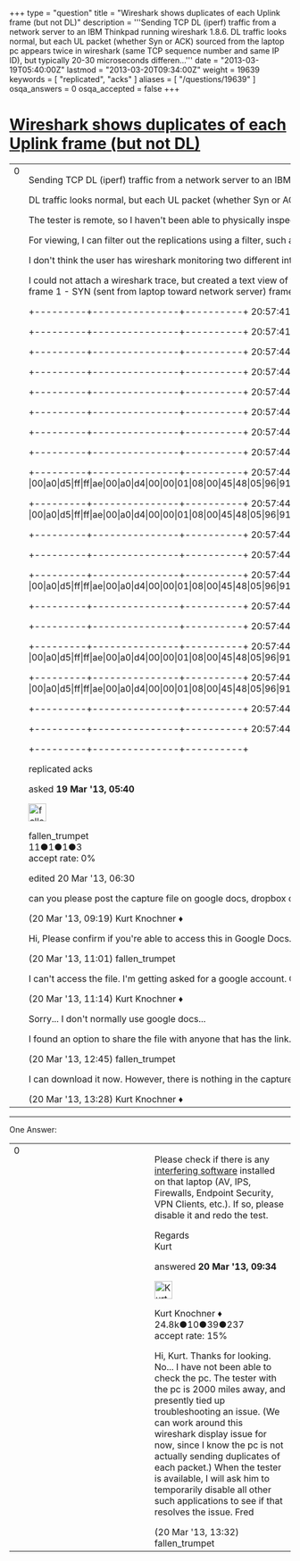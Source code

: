 +++
type = "question"
title = "Wireshark shows duplicates of each Uplink frame (but not DL)"
description = '''Sending TCP DL (iperf) traffic from a network server to an IBM Thinkpad running wireshark 1.8.6. DL traffic looks normal, but each UL packet (whether Syn or ACK) sourced from the laptop pc appears twice in wireshark (same TCP sequence number and same IP ID), but typically 20-30 microseconds differen...'''
date = "2013-03-19T05:40:00Z"
lastmod = "2013-03-20T09:34:00Z"
weight = 19639
keywords = [ "replicated", "acks" ]
aliases = [ "/questions/19639" ]
osqa_answers = 0
osqa_accepted = false
+++

<div class="headNormal">

# [Wireshark shows duplicates of each Uplink frame (but not DL)](/questions/19639/wireshark-shows-duplicates-of-each-uplink-frame-but-not-dl)

</div>

<div id="main-body">

<div id="askform">

<table id="question-table" style="width:100%;"><colgroup><col style="width: 50%" /><col style="width: 50%" /></colgroup><tbody><tr class="odd"><td style="width: 30px; vertical-align: top"><div class="vote-buttons"><div id="post-19639-score" class="post-score" title="current number of votes">0</div><div id="favorite-count" class="favorite-count"></div></div></td><td><div id="item-right"><div class="question-body"><p>Sending TCP DL (iperf) traffic from a network server to an IBM Thinkpad running wireshark 1.8.6.</p><p>DL traffic looks normal, but each UL packet (whether Syn or ACK) sourced from the laptop pc appears twice in wireshark (same TCP sequence number and same IP ID), but typically 20-30 microseconds difference in time stamps.</p><p>The tester is remote, so I haven't been able to physically inspect his computer, but I do not see this on any other computers.</p><p>For viewing, I can filter out the replications using a filter, such as "&amp;&amp; not tcp.analysis.duplicate_ack" but am curious what may be causing each UL packet to appear twice?</p><p>I don't think the user has wireshark monitoring two different interfaces, or he would also see duplicates in the downlink packets.</p><p>I could not attach a wireshark trace, but created a text view of the first few packets, shown below.<br />
frame 1 - SYN (sent from laptop toward network server) frame 2 = duplicate of frame 1 frame 3 = SYN ACK (received from network server) frame 4 = ACK to frame 3 frame 5 = duplicate of frame 4 and so on... each time, any frame sent by the UE appears in duplication in the wireshark trace, although each UE packet is actually sent only once (as confirmed by traces captured on the network server).</p><p>+---------+---------------+----------+ 20:57:41,839,074 ETHER |0 |00|a0|d4|00|00|01|00|a0|d5|ff|ff|ae|08|00|45|00|00|40|07|fe|40|00|80|06|6a|4f|0a|cd|d2|88|ac|10|ff|04|04|e2|13|8a|30|bb|1b|ca|00|00|00|00|b0|02|ff|ff|48|e7|00|00|02|04|05|6e|01|03|03|04|01|01|08|0a|00|00|00|00|00|00|00|00|01|01|04|02|</p><p>+---------+---------------+----------+ 20:57:41,839,108 ETHER |0 |00|a0|d4|00|00|01|00|a0|d5|ff|ff|ae|08|00|45|00|00|40|07|fe|40|00|80|06|6a|4f|0a|cd|d2|88|ac|10|ff|04|04|e2|13|8a|30|bb|1b|ca|00|00|00|00|b0|02|ff|ff|48|e7|00|00|02|04|05|6e|01|03|03|04|01|01|08|0a|00|00|00|00|00|00|00|00|01|01|04|02|</p><p>+---------+---------------+----------+ 20:57:44,094,429 ETHER |0 |00|a0|d5|ff|ff|ae|00|a0|d4|00|00|01|08|00|45|48|00|40|91|af|40|00|3a|06|26|56|ac|10|ff|04|0a|cd|d2|88|13|8a|04|e2|77|85|c5|9d|30|bb|1b|cb|b0|12|80|2d|f0|de|00|00|01|01|08|0a|72|35|28|2b|00|00|00|00|02|04|05|b4|01|03|03|04|01|01|04|02|</p><p>+---------+---------------+----------+ 20:57:44,094,496 ETHER |0 |00|a0|d4|00|00|01|00|a0|d5|ff|ff|ae|08|00|45|00|00|34|07|ff|40|00|80|06|6a|5a|0a|cd|d2|88|ac|10|ff|04|04|e2|13|8a|30|bb|1b|cb|77|85|c5|9e|80|10|80|00|1c|56|00|00|01|01|08|0a|00|00|15|85|72|35|28|2b|</p><p>+---------+---------------+----------+ 20:57:44,094,533 ETHER |0 |00|a0|d4|00|00|01|00|a0|d5|ff|ff|ae|08|00|45|00|00|34|07|ff|40|00|80|06|6a|5a|0a|cd|d2|88|ac|10|ff|04|04|e2|13|8a|30|bb|1b|cb|77|85|c5|9e|80|10|80|00|1c|56|00|00|01|01|08|0a|00|00|15|85|72|35|28|2b|</p><p>+---------+---------------+----------+ 20:57:44,094,647 ETHER |0 |00|a0|d4|00|00|01|00|a0|d5|ff|ff|ae|08|00|45|00|00|5c|08|00|40|00|80|06|6a|31|0a|cd|d2|88|ac|10|ff|04|04|e2|13|8a|30|bb|1b|cb|77|85|c5|9e|80|18|80|00|49|11|00|00|01|01|08|0a|00|00|15|85|72|35|28|2b|41|00|00|04|00|00|00|01|00|00|13|8a|00|00|20|00|00|08|00|00|ff|ff|f4|48|32|2e|30|2e|35|2e|31|32|2d|77|74|00|00|00|00|00|</p><p>+---------+---------------+----------+ 20:57:44,094,684 ETHER |0 |00|a0|d4|00|00|01|00|a0|d5|ff|ff|ae|08|00|45|00|00|5c|08|00|40|00|80|06|6a|31|0a|cd|d2|88|ac|10|ff|04|04|e2|13|8a|30|bb|1b|cb|77|85|c5|9e|80|18|80|00|49|11|00|00|01|01|08|0a|00|00|15|85|72|35|28|2b|41|00|00|04|00|00|00|01|00|00|13|8a|00|00|20|00|00|08|00|00|ff|ff|f4|48|32|2e|30|2e|35|2e|31|32|2d|77|74|00|00|00|00|00|</p><p>+---------+---------------+----------+ 20:57:44,184,447 ETHER |0 |00|a0|d5|ff|ff|ae|00|a0|d4|00|00|01|08|00|45|48|00|34|91|b0|40|00|3a|06|26|61|ac|10|ff|04|0a|cd|d2|88|13|8a|04|e2|77|85|c5|9e|30|bb|1b|f3|80|10|80|2d|1b|f8|00|00|01|01|08|0a|72|35|28|34|00|00|15|85|</p><p>+---------+---------------+----------+ 20:57:44,188,535 ETHER |0 |00|a0|d5|ff|ff|ae|00|a0|d4|00|00|01|08|00|45|48|05|96|91|b3|40|00|3a|06|20|fc|ac|10|ff|04|0a|cd|d2|88|13|8a|04|e2|77|85|c5|9e|30|bb|1b|f3|80|10|80|2d|97|68|00|00|01|01|08|0a|72|35|28|34|00|00|15|85|30|31|32|33|34|35|36|37|38|39|30|31|32|33|34|35|36|37|38|39|30|31|32|33|34|35|36|37|38|39|30|31|32|33|34|35|36|37|38|39|30|31|32|33|34|35|36|37|38|39|30|31|32|33|34|35|36|37|38|39|30|31|32|33|34|35|36|37|38|39|30|31|32|33|34|35|36|37|38|39|30|31|32|33|34|35|36|37|38|39|30|31|32|33|34|35|36|37|38|39|30|31|32|33|34|35|36|37|38|39|30|31|32|33|34|35|36|37|38|39|30|31|32|33|34|35|36|37|38|39|30|31|32|33|34|35|36|37|38|39|30|31|32|33|34|35|36|37|38|39|30|31|32|33|34|35|36|37|38|39|30|31|32|33|34|35|36|37|38|39|30|31|32|33|34|35|36|37|38|39|30|31|32|33|34|35|36|37|38|39|30|31|32|33|34|35|36|37|38|39|30|31|32|33|34|35|36|37|38|39|30|31|32|33|34|35|36|37|38|39|30|31|32|33|34|35|36|37|38|39|30|31|32|33|34|35|36|37|38|39|30|31|32|33|34|35|36|37|38|39|30|31|32|33|34|35|36|37|38|39|30|31|32|33|34|35|36|37|38|39|30|31|32|33|34|35|36|37|38|39|30|31|32|33|34|35|36|37|38|39|30|31|32|33|34|35|36|37|38|39|30|31|32|33|34|35|36|37|38|39|30|31|32|33|34|35|36|37|38|39|30|31|32|33|34|35|36|37|38|39|30|31|32|33|34|35|36|37|38|39|30|31|32|33|34|35|36|37|38|39|30|31|32|33|34|35|36|37|38|39|30|31|32|33|34|35|36|37|38|39|30|31|32|33|34|35|36|37|38|39|30|31|32|33|34|35|36|37|38|39|30|31|32|33|34|35|36|37|38|39|30|31|32|33|34|35|36|37|38|39|30|31|32|33|34|35|36|37|38|39|30|31|32|33|34|35|36|37|38|39|30|31|32|33|34|35|36|37|38|39|30|31|32|33|34|35|36|37|38|39|30|31|32|33|34|35|36|37|38|39|30|31|32|33|34|35|36|37|38|39|30|31|32|33|34|35|36|37|38|39|30|31|32|33|34|35|36|37|38|39|30|31|32|33|34|35|36|37|38|39|30|31|32|33|34|35|36|37|38|39|30|31|32|33|34|35|36|37|38|39|30|31|32|33|34|35|36|37|38|39|30|31|32|33|34|35|36|37|38|39|30|31|32|33|34|35|36|37|38|39|30|31|32|33|34|35|36|37|38|39|30|31|32|33|34|35|36|37|38|39|30|31|32|33|34|35|36|37|38|39|30|31|32|33|34|35|36|37|38|39|30|31|32|33|34|35|36|37|38|39|30|31|32|33|34|35|36|37|38|39|30|31|32|33|34|35|36|37|38|39|30|31|32|33|34|35|36|37|38|39|30|31|32|33|34|35|36|37|38|39|30|31|32|33|34|35|36|37|38|39|30|31|32|33|34|35|36|37|38|39|30|31|32|33|34|35|36|37|38|39|30|31|32|33|34|35|36|37|38|39|30|31|32|33|34|35|36|37|38|39|30|31|32|33|34|35|36|37|38|39|30|31|32|33|34|35|36|37|38|39|30|31|32|33|34|35|36|37|38|39|30|31|32|33|34|35|36|37|38|39|30|31|32|33|34|35|36|37|38|39|30|31|32|33|34|35|36|37|38|39|30|31|32|33|34|35|36|37|38|39|30|31|32|33|34|35|36|37|38|39|30|31|32|33|34|35|36|37|38|39|30|31|32|33|34|35|36|37|38|39|30|31|32|33|34|35|36|37|38|39|30|31|32|33|34|35|36|37|38|39|30|31|32|33|34|35|36|37|38|39|30|31|32|33|34|35|36|37|38|39|30|31|32|33|34|35|36|37|38|39|30|31|32|33|34|35|36|37|38|39|30|31|32|33|34|35|36|37|38|39|30|31|32|33|34|35|36|37|38|39|30|31|32|33|34|35|36|37|38|39|30|31|32|33|34|35|36|37|38|39|30|31|32|33|34|35|36|37|38|39|30|31|32|33|34|35|36|37|38|39|30|31|32|33|34|35|36|37|38|39|30|31|32|33|34|35|36|37|38|39|30|31|32|33|34|35|36|37|38|39|30|31|32|33|34|35|36|37|38|39|30|31|32|33|34|35|36|37|38|39|30|31|32|33|34|35|36|37|38|39|30|31|32|33|34|35|36|37|38|39|30|31|32|33|34|35|36|37|38|39|30|31|32|33|34|35|36|37|38|39|30|31|32|33|34|35|36|37|38|39|30|31|32|33|34|35|36|37|38|39|30|31|32|33|34|35|36|37|38|39|30|31|32|33|34|35|36|37|38|39|30|31|32|33|34|35|36|37|38|39|30|31|32|33|34|35|36|37|38|39|30|31|32|33|34|35|36|37|38|39|30|31|32|33|34|35|36|37|38|39|30|31|32|33|34|35|36|37|38|39|30|31|32|33|34|35|36|37|38|39|30|31|32|33|34|35|36|37|38|39|30|31|32|33|34|35|36|37|38|39|30|31|32|33|34|35|36|37|38|39|30|31|32|33|34|35|36|37|38|39|30|31|32|33|34|35|36|37|38|39|30|31|32|33|34|35|36|37|38|39|30|31|32|33|34|35|36|37|38|39|30|31|32|33|34|35|36|37|38|39|30|31|32|33|34|35|36|37|38|39|30|31|32|33|34|35|36|37|38|39|30|31|32|33|34|35|36|37|38|39|30|31|32|33|34|35|36|37|38|39|30|31|32|33|34|35|36|37|38|39|30|31|32|33|34|35|36|37|38|39|30|31|32|33|34|35|36|37|38|39|30|31|32|33|34|35|36|37|38|39|30|31|32|33|34|35|36|37|38|39|30|31|32|33|34|35|36|37|38|39|30|31|32|33|34|35|36|37|38|39|30|31|32|33|34|35|36|37|38|39|30|31|32|33|34|35|36|37|38|39|30|31|32|33|34|35|36|37|38|39|30|31|32|33|34|35|36|37|38|39|30|31|32|33|34|35|36|37|38|39|30|31|32|33|34|35|36|37|38|39|30|31|32|33|34|35|36|37|38|39|30|31|32|33|34|35|36|37|38|39|30|31|32|33|34|35|36|37|</p><p>+---------+---------------+----------+ 20:57:44,202,578 ETHER |0 |00|a0|d5|ff|ff|ae|00|a0|d4|00|00|01|08|00|45|48|05|96|91|b4|40|00|3a|06|20|fb|ac|10|ff|04|0a|cd|d2|88|13|8a|04|e2|77|85|cb|00|30|bb|1b|f3|80|10|80|2d|90|04|00|00|01|01|08|0a|72|35|28|34|00|00|15|85|38|39|30|31|32|33|34|35|36|37|38|39|30|31|32|33|34|35|36|37|38|39|30|31|32|33|34|35|36|37|38|39|30|31|32|33|34|35|36|37|38|39|30|31|32|33|34|35|36|37|38|39|30|31|32|33|34|35|36|37|38|39|30|31|32|33|34|35|36|37|38|39|30|31|32|33|34|35|36|37|38|39|30|31|32|33|34|35|36|37|38|39|30|31|32|33|34|35|36|37|38|39|30|31|32|33|34|35|36|37|38|39|30|31|32|33|34|35|36|37|38|39|30|31|32|33|34|35|36|37|38|39|30|31|32|33|34|35|36|37|38|39|30|31|32|33|34|35|36|37|38|39|30|31|32|33|34|35|36|37|38|39|30|31|32|33|34|35|36|37|38|39|30|31|32|33|34|35|36|37|38|39|30|31|32|33|34|35|36|37|38|39|30|31|32|33|34|35|36|37|38|39|30|31|32|33|34|35|36|37|38|39|30|31|32|33|34|35|36|37|38|39|30|31|32|33|34|35|36|37|38|39|30|31|32|33|34|35|36|37|38|39|30|31|32|33|34|35|36|37|38|39|30|31|32|33|34|35|36|37|38|39|30|31|32|33|34|35|36|37|38|39|30|31|32|33|34|35|36|37|38|39|30|31|32|33|34|35|36|37|38|39|30|31|32|33|34|35|36|37|38|39|30|31|32|33|34|35|36|37|38|39|30|31|32|33|34|35|36|37|38|39|30|31|32|33|34|35|36|37|38|39|30|31|32|33|34|35|36|37|38|39|30|31|32|33|34|35|36|37|38|39|30|31|32|33|34|35|36|37|38|39|30|31|32|33|34|35|36|37|38|39|30|31|32|33|34|35|36|37|38|39|30|31|32|33|34|35|36|37|38|39|30|31|32|33|34|35|36|37|38|39|30|31|32|33|34|35|36|37|38|39|30|31|32|33|34|35|36|37|38|39|30|31|32|33|34|35|36|37|38|39|30|31|32|33|34|35|36|37|38|39|30|31|32|33|34|35|36|37|38|39|30|31|32|33|34|35|36|37|38|39|30|31|32|33|34|35|36|37|38|39|30|31|32|33|34|35|36|37|38|39|30|31|32|33|34|35|36|37|38|39|30|31|32|33|34|35|36|37|38|39|30|31|32|33|34|35|36|37|38|39|30|31|32|33|34|35|36|37|38|39|30|31|32|33|34|35|36|37|38|39|30|31|32|33|34|35|36|37|38|39|30|31|32|33|34|35|36|37|38|39|30|31|32|33|34|35|36|37|38|39|30|31|32|33|34|35|36|37|38|39|30|31|32|33|34|35|36|37|38|39|30|31|32|33|34|35|36|37|38|39|30|31|32|33|34|35|36|37|38|39|30|31|32|33|34|35|36|37|38|39|30|31|32|33|34|35|36|37|38|39|30|31|32|33|34|35|36|37|38|39|30|31|32|33|34|35|36|37|38|39|30|31|32|33|34|35|36|37|38|39|30|31|32|33|34|35|36|37|38|39|30|31|32|33|34|35|36|37|38|39|30|31|32|33|34|35|36|37|38|39|30|31|32|33|34|35|36|37|38|39|30|31|32|33|34|35|36|37|38|39|30|31|32|33|34|35|36|37|38|39|30|31|32|33|34|35|36|37|38|39|30|31|32|33|34|35|36|37|38|39|30|31|32|33|34|35|36|37|38|39|30|31|32|33|34|35|36|37|38|39|30|31|32|33|34|35|36|37|38|39|30|31|32|33|34|35|36|37|38|39|30|31|32|33|34|35|36|37|38|39|30|31|32|33|34|35|36|37|38|39|30|31|32|33|34|35|36|37|38|39|30|31|32|33|34|35|36|37|38|39|30|31|32|33|34|35|36|37|38|39|30|31|32|33|34|35|36|37|38|39|30|31|32|33|34|35|36|37|38|39|30|31|32|33|34|35|36|37|38|39|30|31|32|33|34|35|36|37|38|39|30|31|32|33|34|35|36|37|38|39|30|31|32|33|34|35|36|37|38|39|30|31|32|33|34|35|36|37|38|39|30|31|32|33|34|35|36|37|38|39|30|31|32|33|34|35|36|37|38|39|30|31|32|33|34|35|36|37|38|39|30|31|32|33|34|35|36|37|38|39|30|31|32|33|34|35|36|37|38|39|30|31|32|33|34|35|36|37|38|39|30|31|32|33|34|35|36|37|38|39|30|31|32|33|34|35|36|37|38|39|30|31|32|33|34|35|36|37|38|39|30|31|32|33|34|35|36|37|38|39|30|31|32|33|34|35|36|37|38|39|30|31|32|33|34|35|36|37|38|39|30|31|32|33|34|35|36|37|38|39|30|31|32|33|34|35|36|37|38|39|30|31|32|33|34|35|36|37|38|39|30|31|32|33|34|35|36|37|38|39|30|31|32|33|34|35|36|37|38|39|30|31|32|33|34|35|36|37|38|39|30|31|32|33|34|35|36|37|38|39|30|31|32|33|34|35|36|37|38|39|30|31|32|33|34|35|36|37|38|39|30|31|32|33|34|35|36|37|38|39|30|31|32|33|34|35|36|37|38|39|30|31|32|33|34|35|36|37|38|39|30|31|32|33|34|35|36|37|38|39|30|31|32|33|34|35|36|37|38|39|30|31|32|33|34|35|36|37|38|39|30|31|32|33|34|35|36|37|38|39|30|31|32|33|34|35|36|37|38|39|30|31|32|33|34|35|36|37|38|39|30|31|32|33|34|35|36|37|38|39|30|31|32|33|34|35|36|37|38|39|30|31|32|33|34|35|36|37|38|39|30|31|32|33|34|35|36|37|38|39|30|31|32|33|34|35|36|37|38|39|30|31|32|33|34|35|36|37|38|39|30|31|32|33|34|35|36|37|38|39|30|31|32|33|34|35|36|37|38|39|30|31|32|33|34|35|36|37|38|39|30|31|32|33|34|35|36|37|38|39|30|31|32|33|34|35|36|37|38|39|30|31|32|33|34|35|36|37|38|39|30|31|32|33|34|35|36|37|38|39|30|31|32|33|34|35|36|37|38|39|30|31|32|33|34|35|36|37|38|39|30|31|32|33|34|35|36|37|38|39|30|31|32|33|34|35|36|37|38|39|30|31|32|33|34|35|36|37|38|39|30|31|32|33|34|35|</p><p>+---------+---------------+----------+ 20:57:44,202,588 ETHER |0 |00|a0|d4|00|00|01|00|a0|d5|ff|ff|ae|08|00|45|00|00|34|08|01|40|00|80|06|6a|58|0a|cd|d2|88|ac|10|ff|04|04|e2|13|8a|30|bb|1b|f3|77|85|d0|62|80|10|80|00|11|5f|00|00|01|01|08|0a|00|00|15|87|72|35|28|34|</p><p>+---------+---------------+----------+ 20:57:44,202,608 ETHER |0 |00|a0|d4|00|00|01|00|a0|d5|ff|ff|ae|08|00|45|00|00|34|08|01|40|00|80|06|6a|58|0a|cd|d2|88|ac|10|ff|04|04|e2|13|8a|30|bb|1b|f3|77|85|d0|62|80|10|80|00|11|5f|00|00|01|01|08|0a|00|00|15|87|72|35|28|34|</p><p>+---------+---------------+----------+ 20:57:44,202,621 ETHER |0 |00|a0|d5|ff|ff|ae|00|a0|d4|00|00|01|08|00|45|48|05|96|91|b5|40|00|3a|06|20|fa|ac|10|ff|04|0a|cd|d2|88|13|8a|04|e2|77|85|d0|62|30|bb|1b|f3|80|18|80|2d|88|98|00|00|01|01|08|0a|72|35|28|34|00|00|15|85|36|37|38|39|30|31|32|33|34|35|36|37|38|39|30|31|32|33|34|35|36|37|38|39|30|31|32|33|34|35|36|37|38|39|30|31|32|33|34|35|36|37|38|39|30|31|32|33|34|35|36|37|38|39|30|31|32|33|34|35|36|37|38|39|30|31|32|33|34|35|36|37|38|39|30|31|32|33|34|35|36|37|38|39|30|31|32|33|34|35|36|37|38|39|30|31|32|33|34|35|36|37|38|39|30|31|32|33|34|35|36|37|38|39|30|31|32|33|34|35|36|37|38|39|30|31|32|33|34|35|36|37|38|39|30|31|32|33|34|35|36|37|38|39|30|31|32|33|34|35|36|37|38|39|30|31|32|33|34|35|36|37|38|39|30|31|32|33|34|35|36|37|38|39|30|31|32|33|34|35|36|37|38|39|30|31|32|33|34|35|36|37|38|39|30|31|32|33|34|35|36|37|38|39|30|31|32|33|34|35|36|37|38|39|30|31|32|33|34|35|36|37|38|39|30|31|32|33|34|35|36|37|38|39|30|31|32|33|34|35|36|37|38|39|30|31|32|33|34|35|36|37|38|39|30|31|32|33|34|35|36|37|38|39|30|31|32|33|34|35|36|37|38|39|30|31|32|33|34|35|36|37|38|39|30|31|32|33|34|35|36|37|38|39|30|31|32|33|34|35|36|37|38|39|30|31|32|33|34|35|36|37|38|39|30|31|32|33|34|35|36|37|38|39|30|31|32|33|34|35|36|37|38|39|30|31|32|33|34|35|36|37|38|39|30|31|32|33|34|35|36|37|38|39|30|31|32|33|34|35|36|37|38|39|30|31|32|33|34|35|36|37|38|39|30|31|32|33|34|35|36|37|38|39|30|31|32|33|34|35|36|37|38|39|30|31|32|33|34|35|36|37|38|39|30|31|32|33|34|35|36|37|38|39|30|31|32|33|34|35|36|37|38|39|30|31|32|33|34|35|36|37|38|39|30|31|32|33|34|35|36|37|38|39|30|31|32|33|34|35|36|37|38|39|30|31|32|33|34|35|36|37|38|39|30|31|32|33|34|35|36|37|38|39|30|31|32|33|34|35|36|37|38|39|30|31|32|33|34|35|36|37|38|39|30|31|32|33|34|35|36|37|38|39|30|31|32|33|34|35|36|37|38|39|30|31|32|33|34|35|36|37|38|39|30|31|32|33|34|35|36|37|38|39|30|31|32|33|34|35|36|37|38|39|30|31|32|33|34|35|36|37|38|39|30|31|32|33|34|35|36|37|38|39|30|31|32|33|34|35|36|37|38|39|30|31|32|33|34|35|36|37|38|39|30|31|32|33|34|35|36|37|38|39|30|31|32|33|34|35|36|37|38|39|30|31|32|33|34|35|36|37|38|39|30|31|32|33|34|35|36|37|38|39|30|31|32|33|34|35|36|37|38|39|30|31|32|33|34|35|36|37|38|39|30|31|32|33|34|35|36|37|38|39|30|31|32|33|34|35|36|37|38|39|30|31|32|33|34|35|36|37|38|39|30|31|32|33|34|35|36|37|38|39|30|31|32|33|34|35|36|37|38|39|30|31|32|33|34|35|36|37|38|39|30|31|32|33|34|35|36|37|38|39|30|31|32|33|34|35|36|37|38|39|30|31|32|33|34|35|36|37|38|39|30|31|32|33|34|35|36|37|38|39|30|31|32|33|34|35|36|37|38|39|30|31|32|33|34|35|36|37|38|39|30|31|32|33|34|35|36|37|38|39|30|31|32|33|34|35|36|37|38|39|30|31|32|33|34|35|36|37|38|39|30|31|32|33|34|35|36|37|38|39|30|31|32|33|34|35|36|37|38|39|30|31|32|33|34|35|36|37|38|39|30|31|32|33|34|35|36|37|38|39|30|31|32|33|34|35|36|37|38|39|30|31|32|33|34|35|36|37|38|39|30|31|32|33|34|35|36|37|38|39|30|31|32|33|34|35|36|37|38|39|30|31|32|33|34|35|36|37|38|39|30|31|32|33|34|35|36|37|38|39|30|31|32|33|34|35|36|37|38|39|30|31|32|33|34|35|36|37|38|39|30|31|32|33|34|35|36|37|38|39|30|31|32|33|34|35|36|37|38|39|30|31|32|33|34|35|36|37|38|39|30|31|32|33|34|35|36|37|38|39|30|31|32|33|34|35|36|37|38|39|30|31|32|33|34|35|36|37|38|39|30|31|32|33|34|35|36|37|38|39|30|31|32|33|34|35|36|37|38|39|30|31|32|33|34|35|36|37|38|39|30|31|32|33|34|35|36|37|38|39|30|31|32|33|34|35|36|37|38|39|30|31|32|33|34|35|36|37|38|39|30|31|32|33|34|35|36|37|38|39|30|31|32|33|34|35|36|37|38|39|30|31|32|33|34|35|36|37|38|39|30|31|32|33|34|35|36|37|38|39|30|31|32|33|34|35|36|37|38|39|30|31|32|33|34|35|36|37|38|39|30|31|32|33|34|35|36|37|38|39|30|31|32|33|34|35|36|37|38|39|30|31|32|33|34|35|36|37|38|39|30|31|32|33|34|35|36|37|38|39|30|31|32|33|34|35|36|37|38|39|30|31|32|33|34|35|36|37|38|39|30|31|32|33|34|35|36|37|38|39|30|31|32|33|34|35|36|37|38|39|30|31|32|33|34|35|36|37|38|39|30|31|32|33|34|35|36|37|38|39|30|31|32|33|34|35|36|37|38|39|30|31|32|33|34|35|36|37|38|39|30|31|32|33|34|35|36|37|38|39|30|31|32|33|34|35|36|37|38|39|30|31|32|33|34|35|36|37|38|39|30|31|32|33|34|35|36|37|38|39|30|31|32|33|34|35|36|37|38|39|30|31|32|33|34|35|36|37|38|39|30|31|32|33|34|35|36|37|38|39|30|31|32|33|34|35|36|37|38|39|30|31|32|33|34|35|36|37|38|39|30|31|32|33|34|35|36|37|38|39|30|31|32|33|34|35|36|37|38|39|30|31|32|33|34|35|36|37|38|39|30|31|32|33|34|35|36|37|38|39|30|31|32|33|34|35|36|37|38|39|30|31|32|33|34|35|36|37|38|39|30|31|32|33|34|35|36|37|38|39|30|31|32|33|</p><p>+---------+---------------+----------+ 20:57:44,202,684 ETHER |0 |00|a0|d4|00|00|01|00|a0|d5|ff|ff|ae|08|00|45|00|00|34|08|02|40|00|80|06|6a|57|0a|cd|d2|88|ac|10|ff|04|04|e2|13|8a|30|bb|1b|f3|77|85|d5|c4|80|10|7f|a9|0c|54|00|00|01|01|08|0a|00|00|15|87|72|35|28|34|</p><p>+---------+---------------+----------+ 20:57:44,202,699 ETHER |0 |00|a0|d4|00|00|01|00|a0|d5|ff|ff|ae|08|00|45|00|00|34|08|02|40|00|80|06|6a|57|0a|cd|d2|88|ac|10|ff|04|04|e2|13|8a|30|bb|1b|f3|77|85|d5|c4|80|10|7f|a9|0c|54|00|00|01|01|08|0a|00|00|15|87|72|35|28|34|</p><p>+---------+---------------+----------+ 20:57:44,256,748 ETHER |0 |00|a0|d5|ff|ff|ae|00|a0|d4|00|00|01|08|00|45|48|05|96|91|b6|40|00|3a|06|20|f9|ac|10|ff|04|0a|cd|d2|88|13|8a|04|e2|77|85|d5|c4|30|bb|1b|f3|80|10|80|2d|81|33|00|00|01|01|08|0a|72|35|28|3b|00|00|15|87|34|35|36|37|38|39|30|31|32|33|34|35|36|37|38|39|30|31|32|33|34|35|36|37|38|39|30|31|32|33|34|35|36|37|38|39|30|31|32|33|34|35|36|37|38|39|30|31|32|33|34|35|36|37|38|39|30|31|32|33|34|35|36|37|38|39|30|31|32|33|34|35|36|37|38|39|30|31|32|33|34|35|36|37|38|39|30|31|32|33|34|35|36|37|38|39|30|31|32|33|34|35|36|37|38|39|30|31|32|33|34|35|36|37|38|39|30|31|32|33|34|35|36|37|38|39|30|31|32|33|34|35|36|37|38|39|30|31|32|33|34|35|36|37|38|39|30|31|32|33|34|35|36|37|38|39|30|31|32|33|34|35|36|37|38|39|30|31|32|33|34|35|36|37|38|39|30|31|32|33|34|35|36|37|38|39|30|31|32|33|34|35|36|37|38|39|30|31|32|33|34|35|36|37|38|39|30|31|32|33|34|35|36|37|38|39|30|31|32|33|34|35|36|37|38|39|30|31|32|33|34|35|36|37|38|39|30|31|32|33|34|35|36|37|38|39|30|31|32|33|34|35|36|37|38|39|30|31|32|33|34|35|36|37|38|39|30|31|32|33|34|35|36|37|38|39|30|31|32|33|34|35|36|37|38|39|30|31|32|33|34|35|36|37|38|39|30|31|32|33|34|35|36|37|38|39|30|31|32|33|34|35|36|37|38|39|30|31|32|33|34|35|36|37|38|39|30|31|32|33|34|35|36|37|38|39|30|31|32|33|34|35|36|37|38|39|30|31|32|33|34|35|36|37|38|39|30|31|32|33|34|35|36|37|38|39|30|31|32|33|34|35|36|37|38|39|30|31|32|33|34|35|36|37|38|39|30|31|32|33|34|35|36|37|38|39|30|31|32|33|34|35|36|37|38|39|30|31|32|33|34|35|36|37|38|39|30|31|32|33|34|35|36|37|38|39|30|31|32|33|34|35|36|37|38|39|30|31|32|33|34|35|36|37|38|39|30|31|32|33|34|35|36|37|38|39|30|31|32|33|34|35|36|37|38|39|30|31|32|33|34|35|36|37|38|39|30|31|32|33|34|35|36|37|38|39|30|31|32|33|34|35|36|37|38|39|30|31|32|33|34|35|36|37|38|39|30|31|32|33|34|35|36|37|38|39|30|31|32|33|34|35|36|37|38|39|30|31|32|33|34|35|36|37|38|39|30|31|32|33|34|35|36|37|38|39|30|31|32|33|34|35|36|37|38|39|30|31|32|33|34|35|36|37|38|39|30|31|32|33|34|35|36|37|38|39|30|31|32|33|34|35|36|37|38|39|30|31|32|33|34|35|36|37|38|39|30|31|32|33|34|35|36|37|38|39|30|31|32|33|34|35|36|37|38|39|30|31|32|33|34|35|36|37|38|39|30|31|32|33|34|35|36|37|38|39|30|31|32|33|34|35|36|37|38|39|30|31|32|33|34|35|36|37|38|39|30|31|32|33|34|35|36|37|38|39|30|31|32|33|34|35|36|37|38|39|30|31|32|33|34|35|36|37|38|39|30|31|32|33|34|35|36|37|38|39|30|31|32|33|34|35|36|37|38|39|30|31|32|33|34|35|36|37|38|39|30|31|32|33|34|35|36|37|38|39|30|31|32|33|34|35|36|37|38|39|30|31|32|33|34|35|36|37|38|39|30|31|32|33|34|35|36|37|38|39|30|31|32|33|34|35|36|37|38|39|30|31|32|33|34|35|36|37|38|39|30|31|32|33|34|35|36|37|38|39|30|31|32|33|34|35|36|37|38|39|30|31|32|33|34|35|36|37|38|39|30|31|32|33|34|35|36|37|38|39|30|31|32|33|34|35|36|37|38|39|30|31|32|33|34|35|36|37|38|39|30|31|32|33|34|35|36|37|38|39|30|31|32|33|34|35|36|37|38|39|30|31|32|33|34|35|36|37|38|39|30|31|32|33|34|35|36|37|38|39|30|31|32|33|34|35|36|37|38|39|30|31|32|33|34|35|36|37|38|39|30|31|32|33|34|35|36|37|38|39|30|31|32|33|34|35|36|37|38|39|30|31|32|33|34|35|36|37|38|39|30|31|32|33|34|35|36|37|38|39|30|31|32|33|34|35|36|37|38|39|30|31|32|33|34|35|36|37|38|39|30|31|32|33|34|35|36|37|38|39|30|31|32|33|34|35|36|37|38|39|30|31|32|33|34|35|36|37|38|39|30|31|32|33|34|35|36|37|38|39|30|31|32|33|34|35|36|37|38|39|30|31|32|33|34|35|36|37|38|39|30|31|32|33|34|35|36|37|38|39|30|31|32|33|34|35|36|37|38|39|30|31|32|33|34|35|36|37|38|39|30|31|32|33|34|35|36|37|38|39|30|31|32|33|34|35|36|37|38|39|30|31|32|33|34|35|36|37|38|39|30|31|32|33|34|35|36|37|38|39|30|31|32|33|34|35|36|37|38|39|30|31|32|33|34|35|36|37|38|39|30|31|32|33|34|35|36|37|38|39|30|31|32|33|34|35|36|37|38|39|30|31|32|33|34|35|36|37|38|39|30|31|32|33|34|35|36|37|38|39|30|31|32|33|34|35|36|37|38|39|30|31|32|33|34|35|36|37|38|39|30|31|32|33|34|35|36|37|38|39|30|31|32|33|34|35|36|37|38|39|30|31|32|33|34|35|36|37|38|39|30|31|32|33|34|35|36|37|38|39|30|31|32|33|34|35|36|37|38|39|30|31|32|33|34|35|36|37|38|39|30|31|32|33|34|35|36|37|38|39|30|31|32|33|34|35|36|37|38|39|30|31|32|33|34|35|36|37|38|39|30|31|32|33|34|35|36|37|38|39|30|31|32|33|34|35|36|37|38|39|30|31|32|33|34|35|36|37|38|39|30|31|32|33|34|35|36|37|38|39|30|31|32|33|34|35|36|37|38|39|30|31|32|33|34|35|36|37|38|39|30|31|32|33|34|35|36|37|38|39|30|31|32|33|34|35|36|37|38|39|30|31|32|33|34|35|36|37|38|39|30|31|32|33|34|35|36|37|38|39|30|31|32|33|34|35|36|37|38|39|30|31|32|33|34|35|36|37|38|39|30|31|</p><p>+---------+---------------+----------+ 20:57:44,258,397 ETHER |0 |00|a0|d5|ff|ff|ae|00|a0|d4|00|00|01|08|00|45|48|05|96|91|b7|40|00|3a|06|20|f8|ac|10|ff|04|0a|cd|d2|88|13|8a|04|e2|77|85|db|26|30|bb|1b|f3|80|10|80|2d|79|cf|00|00|01|01|08|0a|72|35|28|3b|00|00|15|87|32|33|34|35|36|37|38|39|30|31|32|33|34|35|36|37|38|39|30|31|32|33|34|35|36|37|38|39|30|31|32|33|34|35|36|37|38|39|30|31|32|33|34|35|36|37|38|39|30|31|32|33|34|35|36|37|38|39|30|31|32|33|34|35|36|37|38|39|30|31|32|33|34|35|36|37|38|39|30|31|32|33|34|35|36|37|38|39|30|31|32|33|34|35|36|37|38|39|30|31|32|33|34|35|36|37|38|39|30|31|32|33|34|35|36|37|38|39|30|31|32|33|34|35|36|37|38|39|30|31|32|33|34|35|36|37|38|39|30|31|32|33|34|35|36|37|38|39|30|31|32|33|34|35|36|37|38|39|30|31|32|33|34|35|36|37|38|39|30|31|32|33|34|35|36|37|38|39|30|31|32|33|34|35|36|37|38|39|30|31|32|33|34|35|36|37|38|39|30|31|32|33|34|35|36|37|38|39|30|31|32|33|34|35|36|37|38|39|30|31|32|33|34|35|36|37|38|39|30|31|32|33|34|35|36|37|38|39|30|31|32|33|34|35|36|37|38|39|30|31|32|33|34|35|36|37|38|39|30|31|32|33|34|35|36|37|38|39|30|31|32|33|34|35|36|37|38|39|30|31|32|33|34|35|36|37|38|39|30|31|32|33|34|35|36|37|38|39|30|31|32|33|34|35|36|37|38|39|30|31|32|33|34|35|36|37|38|39|30|31|32|33|34|35|36|37|38|39|30|31|32|33|34|35|36|37|38|39|30|31|32|33|34|35|36|37|38|39|30|31|32|33|34|35|36|37|38|39|30|31|32|33|34|35|36|37|38|39|30|31|32|33|34|35|36|37|38|39|30|31|32|33|34|35|36|37|38|39|30|31|32|33|34|35|36|37|38|39|30|31|32|33|34|35|36|37|38|39|30|31|32|33|34|35|36|37|38|39|30|31|32|33|34|35|36|37|38|39|30|31|32|33|34|35|36|37|38|39|30|31|32|33|34|35|36|37|38|39|30|31|32|33|34|35|36|37|38|39|30|31|32|33|34|35|36|37|38|39|30|31|32|33|34|35|36|37|38|39|30|31|32|33|34|35|36|37|38|39|30|31|32|33|34|35|36|37|38|39|30|31|32|33|34|35|36|37|38|39|30|31|32|33|34|35|36|37|38|39|30|31|32|33|34|35|36|37|38|39|30|31|32|33|34|35|36|37|38|39|30|31|32|33|34|35|36|37|38|39|30|31|32|33|34|35|36|37|38|39|30|31|32|33|34|35|36|37|38|39|30|31|32|33|34|35|36|37|38|39|30|31|32|33|34|35|36|37|38|39|30|31|32|33|34|35|36|37|38|39|30|31|32|33|34|35|36|37|38|39|30|31|32|33|34|35|36|37|38|39|30|31|32|33|34|35|36|37|38|39|30|31|32|33|34|35|36|37|38|39|30|31|32|33|34|35|36|37|38|39|30|31|32|33|34|35|36|37|38|39|30|31|32|33|34|35|36|37|38|39|30|31|32|33|34|35|36|37|38|39|30|31|32|33|34|35|36|37|38|39|30|31|32|33|34|35|36|37|38|39|30|31|32|33|34|35|36|37|38|39|30|31|32|33|34|35|36|37|38|39|30|31|32|33|34|35|36|37|38|39|30|31|32|33|34|35|36|37|38|39|30|31|32|33|34|35|36|37|38|39|30|31|32|33|34|35|36|37|38|39|30|31|32|33|34|35|36|37|38|39|30|31|32|33|34|35|36|37|38|39|30|31|32|33|34|35|36|37|38|39|30|31|32|33|34|35|36|37|38|39|30|31|32|33|34|35|36|37|38|39|30|31|32|33|34|35|36|37|38|39|30|31|32|33|34|35|36|37|38|39|30|31|32|33|34|35|36|37|38|39|30|31|32|33|34|35|36|37|38|39|30|31|32|33|34|35|36|37|38|39|30|31|32|33|34|35|36|37|38|39|30|31|32|33|34|35|36|37|38|39|30|31|32|33|34|35|36|37|38|39|30|31|32|33|34|35|36|37|38|39|30|31|32|33|34|35|36|37|38|39|30|31|32|33|34|35|36|37|38|39|30|31|32|33|34|35|36|37|38|39|30|31|32|33|34|35|36|37|38|39|30|31|32|33|34|35|36|37|38|39|30|31|32|33|34|35|36|37|38|39|30|31|32|33|34|35|36|37|38|39|30|31|32|33|34|35|36|37|38|39|30|31|32|33|34|35|36|37|38|39|30|31|32|33|34|35|36|37|38|39|30|31|32|33|34|35|36|37|38|39|30|31|32|33|34|35|36|37|38|39|30|31|32|33|34|35|36|37|38|39|30|31|32|33|34|35|36|37|38|39|30|31|32|33|34|35|36|37|38|39|30|31|32|33|34|35|36|37|38|39|30|31|32|33|34|35|36|37|38|39|30|31|32|33|34|35|36|37|38|39|30|31|32|33|34|35|36|37|38|39|30|31|32|33|34|35|36|37|38|39|30|31|32|33|34|35|36|37|38|39|30|31|32|33|34|35|36|37|38|39|30|31|32|33|34|35|36|37|38|39|30|31|32|33|34|35|36|37|38|39|30|31|32|33|34|35|36|37|38|39|30|31|32|33|34|35|36|37|38|39|30|31|32|33|34|35|36|37|38|39|30|31|32|33|34|35|36|37|38|39|30|31|32|33|34|35|36|37|38|39|30|31|32|33|34|35|36|37|38|39|30|31|32|33|34|35|36|37|38|39|30|31|32|33|34|35|36|37|38|39|30|31|32|33|34|35|36|37|38|39|30|31|32|33|34|35|36|37|38|39|30|31|32|33|34|35|36|37|38|39|30|31|32|33|34|35|36|37|38|39|30|31|32|33|34|35|36|37|38|39|30|31|32|33|34|35|36|37|38|39|30|31|32|33|34|35|36|37|38|39|30|31|32|33|34|35|36|37|38|39|30|31|32|33|34|35|36|37|38|39|30|31|32|33|34|35|36|37|38|39|30|31|32|33|34|35|36|37|38|39|30|31|32|33|34|35|36|37|38|39|30|31|32|33|34|35|36|37|38|39|30|31|32|33|34|35|36|37|38|39|30|31|32|33|34|35|36|37|38|39|30|31|32|33|34|35|36|37|38|39|</p><p>+---------+---------------+----------+ 20:57:44,258,412 ETHER |0 |00|a0|d4|00|00|01|00|a0|d5|ff|ff|ae|08|00|45|00|00|34|08|03|40|00|80|06|6a|56|0a|cd|d2|88|ac|10|ff|04|04|e2|13|8a|30|bb|1b|f3|77|85|e0|88|80|10|80|00|01|31|00|00|01|01|08|0a|00|00|15|88|72|35|28|3b|</p><p>+---------+---------------+----------+ 20:57:44,258,437 ETHER |0 |00|a0|d4|00|00|01|00|a0|d5|ff|ff|ae|08|00|45|00|00|34|08|03|40|00|80|06|6a|56|0a|cd|d2|88|ac|10|ff|04|04|e2|13|8a|30|bb|1b|f3|77|85|e0|88|80|10|80|00|01|31|00|00|01|01|08|0a|00|00|15|88|72|35|28|3b|</p><p>+---------+---------------+----------+</p></div><div id="question-tags" class="tags-container tags">replicated acks</div><div id="question-controls" class="post-controls"></div><div class="post-update-info-container"><div class="post-update-info post-update-info-user"><p>asked <strong>19 Mar '13, 05:40</strong></p><img src="https://secure.gravatar.com/avatar/09ab7448867767b94678d6ff35f89440?s=32&amp;d=identicon&amp;r=g" class="gravatar" width="32" height="32" alt="fallen_trumpet&#39;s gravatar image" /><p>fallen_trumpet<br />
<span class="score" title="11 reputation points">11</span><span title="1 badges"><span class="badge1">●</span><span class="badgecount">1</span></span><span title="1 badges"><span class="silver">●</span><span class="badgecount">1</span></span><span title="3 badges"><span class="bronze">●</span><span class="badgecount">3</span></span><br />
<span class="accept_rate" title="Rate of the user&#39;s accepted answers">accept rate:</span> <span title="fallen_trumpet has no accepted answers">0%</span> </br></p></div><div class="post-update-info post-update-info-edited"><p>edited 20 Mar '13, 06:30</p></div></div><div id="comments-container-19639" class="comments-container"><span id="19685"></span><div id="comment-19685" class="comment"><div id="post-19685-score" class="comment-score"></div><div class="comment-text"><p>can you please post the capture file on google docs, dropbox or cloudshark.org?</p></div><div id="comment-19685-info" class="comment-info"><span class="comment-age">(20 Mar '13, 09:19)</span> Kurt Knochner ♦</div></div><span id="19691"></span><div id="comment-19691" class="comment"><div id="post-19691-score" class="comment-score"></div><div class="comment-text"><p>Hi, Please confirm if you're able to access this in Google Docs. <a href="https://docs.google.com/file/d/0BzI9HmeXKHvPdV9rNkgwVEF4Yk0/edit?usp=sharing">https://docs.google.com/file/d/0BzI9HmeXKHvPdV9rNkgwVEF4Yk0/edit?usp=sharing</a> Thanks! Fred</p></div><div id="comment-19691-info" class="comment-info"><span class="comment-age">(20 Mar '13, 11:01)</span> fallen_trumpet</div></div><span id="19693"></span><div id="comment-19693" class="comment"><div id="post-19693-score" class="comment-score"></div><div class="comment-text"><p>I can't access the file. I'm getting asked for a google account. Can you please share the file publicly?</p></div><div id="comment-19693-info" class="comment-info"><span class="comment-age">(20 Mar '13, 11:14)</span> Kurt Knochner ♦</div></div><span id="19694"></span><div id="comment-19694" class="comment"><div id="post-19694-score" class="comment-score"></div><div class="comment-text"><p>Sorry... I don't normally use google docs...</p><p>I found an option to share the file with anyone that has the link. Hopefully, you will not need a google account this time?</p></div><div id="comment-19694-info" class="comment-info"><span class="comment-age">(20 Mar '13, 12:45)</span> fallen_trumpet</div></div><span id="19695"></span><div id="comment-19695" class="comment"><div id="post-19695-score" class="comment-score"></div><div class="comment-text"><p>I can download it now. However, there is nothing in the capture file that might explain the effect. Did you check the "interfering software" (see my answer below)?</p></div><div id="comment-19695-info" class="comment-info"><span class="comment-age">(20 Mar '13, 13:28)</span> Kurt Knochner ♦</div></div></div><div id="comment-tools-19639" class="comment-tools"></div><div class="clear"></div><div id="comment-19639-form-container" class="comment-form-container"></div><div class="clear"></div></div></td></tr></tbody></table>

------------------------------------------------------------------------

<div class="tabBar">

<span id="sort-top"></span>

<div class="headQuestions">

One Answer:

</div>

</div>

<span id="19688"></span>

<div id="answer-container-19688" class="answer">

<table style="width:100%;"><colgroup><col style="width: 50%" /><col style="width: 50%" /></colgroup><tbody><tr class="odd"><td style="width: 30px; vertical-align: top"><div class="vote-buttons"><div id="post-19688-score" class="post-score" title="current number of votes">0</div></div></td><td><div class="item-right"><div class="answer-body"><p>Please check if there is any <a href="http://wiki.wireshark.org/CaptureSetup/InterferingSoftware">interfering software</a> installed on that laptop (AV, IPS, Firewalls, Endpoint Security, VPN Clients, etc.). If so, please disable it and redo the test.</p><p>Regards<br />
Kurt</p></div><div class="answer-controls post-controls"></div><div class="post-update-info-container"><div class="post-update-info post-update-info-user"><p>answered <strong>20 Mar '13, 09:34</strong></p><img src="https://secure.gravatar.com/avatar/23b7bf5b13bc2c98b2e8aa9869ca5d75?s=32&amp;d=identicon&amp;r=g" class="gravatar" width="32" height="32" alt="Kurt%20Knochner&#39;s gravatar image" /><p>Kurt Knochner ♦<br />
<span class="score" title="24767 reputation points"><span>24.8k</span></span><span title="10 badges"><span class="badge1">●</span><span class="badgecount">10</span></span><span title="39 badges"><span class="silver">●</span><span class="badgecount">39</span></span><span title="237 badges"><span class="bronze">●</span><span class="badgecount">237</span></span><br />
<span class="accept_rate" title="Rate of the user&#39;s accepted answers">accept rate:</span> <span title="Kurt Knochner has 344 accepted answers">15%</span> </br></p></div></div><div id="comments-container-19688" class="comments-container"><span id="19696"></span><div id="comment-19696" class="comment"><div id="post-19696-score" class="comment-score"></div><div class="comment-text"><p>Hi, Kurt. Thanks for looking. No... I have not been able to check the pc. The tester with the pc is 2000 miles away, and presently tied up troubleshooting an issue. (We can work around this wireshark display issue for now, since I know the pc is not actually sending duplicates of each packet.) When the tester is available, I will ask him to temporarily disable all other such applications to see if that resolves the issue. Fred</p></div><div id="comment-19696-info" class="comment-info"><span class="comment-age">(20 Mar '13, 13:32)</span> fallen_trumpet</div></div></div><div id="comment-tools-19688" class="comment-tools"></div><div class="clear"></div><div id="comment-19688-form-container" class="comment-form-container"></div><div class="clear"></div></div></td></tr></tbody></table>

</div>

<div class="paginator-container-left">

</div>

</div>

</div>


